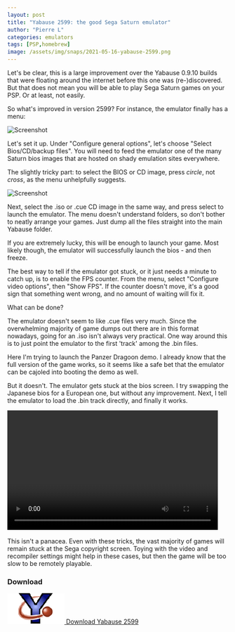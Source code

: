 ```yaml
---
layout: post
title: "Yabause 2599: the good Sega Saturn emulator"
author: "Pierre L"
categories: emulators
tags: [PSP,homebrew]
image: /assets/img/snaps/2021-05-16-yabause-2599.png
---
```


Let's be clear, this is a large improvement over the Yabause 0.9.10 builds that were floating around the internet before this one was (re-)discovered. But that does not mean you will be able to play Sega Saturn games on your PSP. Or at least, not easily.

So what's improved in version 2599? For instance, the emulator finally has a menu:

![Screenshot](https://github.com/PSP-Archive/PSP-Archive.github.io/raw/gh-pages/assets/img/snaps/YABA01396_00000.jpg)

Let's set it up. Under "Configure general options", let's choose "Select Bios/CD/backup files". You will need to feed the emulator one of the many Saturn bios images that are hosted on shady emulation sites everywhere.

The slightly tricky part: to select the BIOS or CD image, press *circle*, not *cross*, as the menu unhelpfully suggests.

![Screenshot](https://github.com/PSP-Archive/PSP-Archive.github.io/raw/gh-pages/assets/img/snaps/YABA01396_00001.jpg)

Next, select the .iso or .cue CD image in the same way, and press select to launch the emulator. The menu doesn't understand folders, so don't bother to neatly arrange your games. Just dump all the files straight into the main Yabause folder. 

If you are extremely lucky, this will be enough to launch your game. Most likely though, the emulator will successfully launch the bios - and then freeze.

The best way to tell if the emulator got stuck, or it just needs a minute to catch up, is to enable the FPS counter. From the menu, select "Configure video options", then "Show FPS". If the counter doesn't move, it's a good sign that something went wrong, and no amount of waiting will fix it. 

What can be done?

The emulator doesn't seem to like .cue files very much. Since the overwhelming majority of game dumps out there are in this format nowadays, going for an .iso isn't always very practical. One way around this is to just point the emulator to the first 'track' among the .bin files. 

Here I'm trying to launch the Panzer Dragoon demo. I already know that the full version of the game works, so it seems like a safe bet that the emulator can be cajoled into booting the demo as well.

But it doesn't. The emulator gets stuck at the bios screen. I try swapping the Japanese bios for a European one, but without any improvement. Next, I tell the emulator to load the .bin track directly, and finally it works.

<video class="center" width="480" height="272" controls>
	<source type="video/mp4" src="https://github.com/PSP-Archive/PSP-Archive.github.io/raw/gh-pages/assets/video/2021-05-16-Yabause.mp4">
</video>

This isn't a panacea. Even with these tricks, the vast majority of games will remain stuck at the Sega copyright screen. Toying with the video and recompiler settings might help in these cases, but then the game will be too slow to be remotely playable. 

### Download

<p class="download-btn">
    <a href="https://archive.org/details/yabause-0.9.10-psp.7z">
	<img border="0" alt="Download the homebrew" src="/assets/img/icon0/yabause2599.png" width="130" height="70">
	Download Yabause 2599
	</a>
</p>
